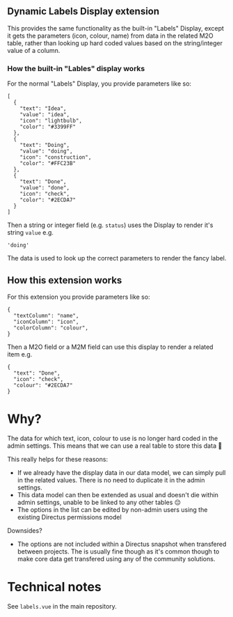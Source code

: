 ## Dynamic Labels Display extension

This provides the same functionality as the built-in "Labels" Display, except it gets the parameters (icon, colour, name) from data in the related M2O table, rather than looking up hard coded values based on the string/integer value of a column.

### How the built-in "Lables" display works

For the normal "Labels" Display, you provide parameters like so:

```
[
  {
    "text": "Idea",
    "value": "idea",
    "icon": "lightbulb",
    "color": "#3399FF"
  },
  {
    "text": "Doing",
    "value": "doing",
    "icon": "construction",
    "color": "#FFC23B"
  },
  {
    "text": "Done",
    "value": "done",
    "icon": "check",
    "color": "#2ECDA7"
  }
]
```

Then a string or integer field (e.g. `status`) uses the Display to render it's string `value` e.g.

```
'doing'
```

The data is used to look up the correct parameters to render the fancy label.

## How this extension works

For this extension you provide parameters like so:

```
{
  "textColumn": "name",
  "iconColumn": "icon",
  "colorColumn": "colour",
}
```

Then a M2O field or a M2M field can use this display to render a related item e.g.

```
{
  "text": "Done",
  "icon": "check",
  "colour": "#2ECDA7"
}
```

# Why?

The data for which text, icon, colour to use is no longer hard coded in the admin settings. This means that we can use a real table to store this data 🎉

This really helps for these reasons:

- If we already have the display data in our data model, we can simply pull in the related values. There is no need to duplicate it in the admin settings.
- This data model can then be extended as usual and doesn't die within admin settings, unable to be linked to any other tables 😔
- The options in the list can be edited by non-admin users using the existing Directus permissions model

Downsides?

- The options are not included within a Directus snapshot when transfered between projects. The is usually fine though as it's common though to make core data get transfered using any of the community solutions.

# Technical notes

See `labels.vue` in the main repository.
